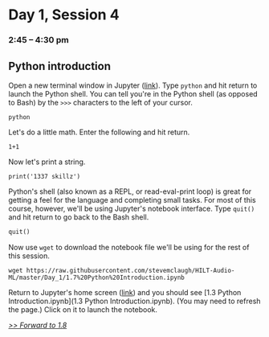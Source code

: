 # Day 1, Session 4
### 2:45 – 4:30 pm

## Python introduction

<!-- possibly continuing Bash intro from before lunch -->

<!-- Go through the beginning of this together. -->


Open a new terminal window in Jupyter ([link](http://localhost:8888/terminals/99)). Type `python` and hit return to launch the Python shell. You can tell you're in the Python shell (as opposed to Bash) by the `>>>` characters to the left of your cursor.

```
python
```

Let's do a little math. Enter the following and hit return.

```
1+1
```

Now let's print a string.

```
print('1337 skillz')
```

Python's shell (also known as a REPL, or read-eval-print loop) is great for getting a feel for the language and completing small tasks. For most of this course, however, we'll be using Jupyter's notebook interface. Type `quit()` and hit return to go back to the Bash shell.

```python
quit()
```

Now use `wget` to download the notebook file we'll be using for the rest of this session.


```
wget https://raw.githubusercontent.com/stevemclaugh/HILT-Audio-ML/master/Day_1/1.7%20Python%20Introduction.ipynb
```

Return to Jupyter's home screen ([link](http://localhost:8888)) and you should see [1.3 Python Introduction.ipynb](1.3 Python Introduction.ipynb). (You may need to refresh the page.) Click on it to launch the notebook.

[*>> Forward to 1.8*](1.8.md)
